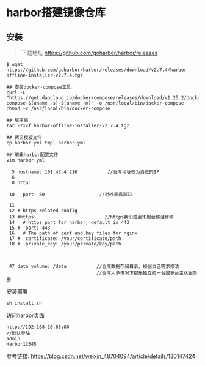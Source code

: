 # harbor搭建镜像仓库

## 安装
> 下载地址 https://github.com/goharbor/harbor/releases

```shell
$ wget https://github.com/goharbor/harbor/releases/download/v2.7.4/harbor-offline-installer-v2.7.4.tgz

## 安装docker-compose工具
curl -L "https://get.daocloud.io/docker/compose/releases/download/v1.25.2/docker-compose-$(uname -s)-$(uname -m)" -o /usr/local/bin/docker-compose
chmod +x /usr/local/bin/docker-compose
 
## 解压缩
tar -zxvf harbor-offline-installer-v2.7.4.tgz
 
## 拷贝模板文件
cp harbor.yml.tmpl harbor.yml

## 编辑harbor配置文件
vim harbor.yml
```

```
  5 hostname: 101.43.4.210           //仓库地址改为自己的IP
  6 
  8 http:
 
 10   port: 80                    //对外暴露端口
 
 11 
 12 # https related config
 13 #https:                         //https我们这里不用全都注释掉
 14   # https port for harbor, default is 443
 15 #  port: 443
 16   # The path of cert and key files for nginx
 17 #  certificate: /your/certificate/path
 18 #  private_key: /your/private/key/path
 
 
 
 47 data_volume: /data           //仓库数据存储目录，根据自己需求修改
                                 //仓库大多情况下都是独立的一台或多台主从服务器
```

安装部署
```shell
sh install.sh
```

访问harbor页面
```
http://192.168.10.85:80 
//默认登陆
admin
Harbor12345
```


参考链接:
https://blog.csdn.net/weixin_48704094/article/details/130147424